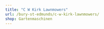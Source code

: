 ```yaml
---
title: "C W Kirk Lawnmowers"
url: /bury-st-edmunds/c-w-kirk-lawnmowers/
shop: Gartenmaschinen
---
```

